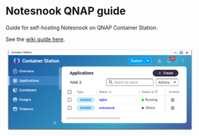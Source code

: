 # Notesnook QNAP guide

Guide for self-hosting Notesnook on QNAP Container Station.

See the [wiki guide here](https://github.com/XP1/Notesnook-QNAP-guide/wiki).

![QNAP Container Station.png](images/QNAP%20Container%20Station.png)